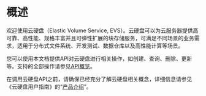 # 概述<a name="ZH-CN_TOPIC_0174575294"></a>

欢迎使用云硬盘（Elastic Volume Service, EVS）。云硬盘可以为云服务器提供高可靠、高性能、规格丰富并且可弹性扩展的块存储服务，可满足不同场景的业务需求，适用于分布式文件系统、开发测试、数据仓库以及高性能计算等场景。

您可以使用本文档提供API对云硬盘进行相关操作，如创建、查询、删除、更新等。支持的全部操作请参见[API概览](API概览.md)。

在调用云硬盘API之前，请确保已经充分了解云硬盘相关概念，详细信息请参见《云硬盘用户指南》的“[产品介绍](https://support.huaweicloud.com/productdesc-evs/zh-cn_topic_0014580741.html)”。


